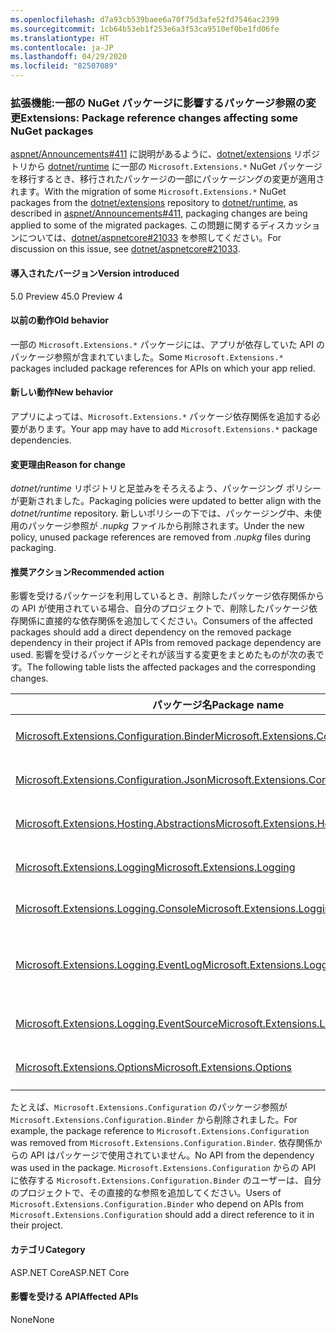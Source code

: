 ```yaml
---
ms.openlocfilehash: d7a93cb539baee6a70f75d3afe52fd7546ac2399
ms.sourcegitcommit: 1cb64b53eb1f253e6a3f53ca9510ef0be1fd06fe
ms.translationtype: HT
ms.contentlocale: ja-JP
ms.lasthandoff: 04/29/2020
ms.locfileid: "82507089"
---
```

### <a name="extensions-package-reference-changes-affecting-some-nuget-packages"></a><span data-ttu-id="1de1c-101">拡張機能:一部の NuGet パッケージに影響するパッケージ参照の変更</span><span class="sxs-lookup"><span data-stu-id="1de1c-101">Extensions: Package reference changes affecting some NuGet packages</span></span>

<span data-ttu-id="1de1c-102">[aspnet/Announcements#411](https://github.com/aspnet/Announcements/issues/411) に説明があるように、[dotnet/extensions](https://github.com/dotnet/extensions) リポジトリから [dotnet/runtime](https://github.com/dotnet/runtime) に一部の `Microsoft.Extensions.*` NuGet パッケージを移行するとき、移行されたパッケージの一部にパッケージングの変更が適用されます。</span><span class="sxs-lookup"><span data-stu-id="1de1c-102">With the migration of some `Microsoft.Extensions.*` NuGet packages from the [dotnet/extensions](https://github.com/dotnet/extensions) repository to [dotnet/runtime](https://github.com/dotnet/runtime), as described in [aspnet/Announcements#411](https://github.com/aspnet/Announcements/issues/411), packaging changes are being applied to some of the migrated packages.</span></span> <span data-ttu-id="1de1c-103">この問題に関するディスカッションについては、[dotnet/aspnetcore#21033](https://github.com/dotnet/aspnetcore/issues/21033) を参照してください。</span><span class="sxs-lookup"><span data-stu-id="1de1c-103">For discussion on this issue, see [dotnet/aspnetcore#21033](https://github.com/dotnet/aspnetcore/issues/21033).</span></span>

#### <a name="version-introduced"></a><span data-ttu-id="1de1c-104">導入されたバージョン</span><span class="sxs-lookup"><span data-stu-id="1de1c-104">Version introduced</span></span>

<span data-ttu-id="1de1c-105">5.0 Preview 4</span><span class="sxs-lookup"><span data-stu-id="1de1c-105">5.0 Preview 4</span></span>

#### <a name="old-behavior"></a><span data-ttu-id="1de1c-106">以前の動作</span><span class="sxs-lookup"><span data-stu-id="1de1c-106">Old behavior</span></span>

<span data-ttu-id="1de1c-107">一部の `Microsoft.Extensions.*` パッケージには、アプリが依存していた API のパッケージ参照が含まれていました。</span><span class="sxs-lookup"><span data-stu-id="1de1c-107">Some `Microsoft.Extensions.*` packages included package references for APIs on which your app relied.</span></span>

#### <a name="new-behavior"></a><span data-ttu-id="1de1c-108">新しい動作</span><span class="sxs-lookup"><span data-stu-id="1de1c-108">New behavior</span></span>

<span data-ttu-id="1de1c-109">アプリによっては、`Microsoft.Extensions.*` パッケージ依存関係を追加する必要があります。</span><span class="sxs-lookup"><span data-stu-id="1de1c-109">Your app may have to add `Microsoft.Extensions.*` package dependencies.</span></span>

#### <a name="reason-for-change"></a><span data-ttu-id="1de1c-110">変更理由</span><span class="sxs-lookup"><span data-stu-id="1de1c-110">Reason for change</span></span>

<span data-ttu-id="1de1c-111">*dotnet/runtime* リポジトリと足並みをそろえるよう、パッケージング ポリシーが更新されました。</span><span class="sxs-lookup"><span data-stu-id="1de1c-111">Packaging policies were updated to better align with the *dotnet/runtime* repository.</span></span> <span data-ttu-id="1de1c-112">新しいポリシーの下では、パッケージング中、未使用のパッケージ参照が *.nupkg* ファイルから削除されます。</span><span class="sxs-lookup"><span data-stu-id="1de1c-112">Under the new policy, unused package references are removed from *.nupkg* files during packaging.</span></span>

#### <a name="recommended-action"></a><span data-ttu-id="1de1c-113">推奨アクション</span><span class="sxs-lookup"><span data-stu-id="1de1c-113">Recommended action</span></span>

<span data-ttu-id="1de1c-114">影響を受けるパッケージを利用しているとき、削除したパッケージ依存関係からの API が使用されている場合、自分のプロジェクトで、削除したパッケージ依存関係に直接的な依存関係を追加してください。</span><span class="sxs-lookup"><span data-stu-id="1de1c-114">Consumers of the affected packages should add a direct dependency on the removed package dependency in their project if APIs from removed package dependency are used.</span></span> <span data-ttu-id="1de1c-115">影響を受けるパッケージとそれが該当する変更をまとめたものが次の表です。</span><span class="sxs-lookup"><span data-stu-id="1de1c-115">The following table lists the affected packages and the corresponding changes.</span></span>

|<span data-ttu-id="1de1c-116">パッケージ名</span><span class="sxs-lookup"><span data-stu-id="1de1c-116">Package name</span></span>|<span data-ttu-id="1de1c-117">変更の説明</span><span class="sxs-lookup"><span data-stu-id="1de1c-117">Change description</span></span>|
|------------|------------------|
|[<span data-ttu-id="1de1c-118">Microsoft.Extensions.Configuration.Binder</span><span class="sxs-lookup"><span data-stu-id="1de1c-118">Microsoft.Extensions.Configuration.Binder</span></span>](https://nuget.org/packages/Microsoft.Extensions.Configuration.Binder)|<span data-ttu-id="1de1c-119">`Microsoft.Extensions.Configuration` の参照を削除しました</span><span class="sxs-lookup"><span data-stu-id="1de1c-119">Removed reference to `Microsoft.Extensions.Configuration`</span></span>|
|[<span data-ttu-id="1de1c-120">Microsoft.Extensions.Configuration.Json</span><span class="sxs-lookup"><span data-stu-id="1de1c-120">Microsoft.Extensions.Configuration.Json</span></span>](https://nuget.org/packages/Microsoft.Extensions.Configuration.Json)    |<span data-ttu-id="1de1c-121">`System.Threading.Tasks.Extensions` の参照を削除しました</span><span class="sxs-lookup"><span data-stu-id="1de1c-121">Removed reference to `System.Threading.Tasks.Extensions`</span></span>|
|[<span data-ttu-id="1de1c-122">Microsoft.Extensions.Hosting.Abstractions</span><span class="sxs-lookup"><span data-stu-id="1de1c-122">Microsoft.Extensions.Hosting.Abstractions</span></span>](https://nuget.org/packages/Microsoft.Extensions.Hosting.Abstractions)|<span data-ttu-id="1de1c-123">`Microsoft.Extensions.Logging.Abstractions` の参照を削除しました</span><span class="sxs-lookup"><span data-stu-id="1de1c-123">Removed reference to `Microsoft.Extensions.Logging.Abstractions`</span></span>|
|[<span data-ttu-id="1de1c-124">Microsoft.Extensions.Logging</span><span class="sxs-lookup"><span data-stu-id="1de1c-124">Microsoft.Extensions.Logging</span></span>](https://nuget.org/packages/Microsoft.Extensions.Logging)                          |<span data-ttu-id="1de1c-125">`Microsoft.Extensions.Configuration.Binder` の参照を削除しました</span><span class="sxs-lookup"><span data-stu-id="1de1c-125">Removed reference to `Microsoft.Extensions.Configuration.Binder`</span></span>|
|[<span data-ttu-id="1de1c-126">Microsoft.Extensions.Logging.Console</span><span class="sxs-lookup"><span data-stu-id="1de1c-126">Microsoft.Extensions.Logging.Console</span></span>](https://nuget.org/packages/Microsoft.Extensions.Logging.Console)          |<span data-ttu-id="1de1c-127">`Microsoft.Extensions.Configuration.Abstractions` の参照を削除しました</span><span class="sxs-lookup"><span data-stu-id="1de1c-127">Removed reference to `Microsoft.Extensions.Configuration.Abstractions`</span></span>|
|[<span data-ttu-id="1de1c-128">Microsoft.Extensions.Logging.EventLog</span><span class="sxs-lookup"><span data-stu-id="1de1c-128">Microsoft.Extensions.Logging.EventLog</span></span>](https://nuget.org/packages/Microsoft.Extensions.Logging.EventLog)        |<span data-ttu-id="1de1c-129">.NET Framework 4.6.1 ターゲット フレームワーク モニカーの `System.Diagnostics.EventLog` の参照を削除しました</span><span class="sxs-lookup"><span data-stu-id="1de1c-129">Removed reference to `System.Diagnostics.EventLog` for the .NET Framework 4.6.1 target framework moniker</span></span>|
|[<span data-ttu-id="1de1c-130">Microsoft.Extensions.Logging.EventSource</span><span class="sxs-lookup"><span data-stu-id="1de1c-130">Microsoft.Extensions.Logging.EventSource</span></span>](https://nuget.org/packages/Microsoft.Extensions.Logging.EventSource)  |<span data-ttu-id="1de1c-131">`System.Threading.Tasks.Extensions` の参照を削除しました</span><span class="sxs-lookup"><span data-stu-id="1de1c-131">Removed reference to `System.Threading.Tasks.Extensions`</span></span>|
|[<span data-ttu-id="1de1c-132">Microsoft.Extensions.Options</span><span class="sxs-lookup"><span data-stu-id="1de1c-132">Microsoft.Extensions.Options</span></span>](https://nuget.org/packages/Microsoft.Extensions.Options)                          |<span data-ttu-id="1de1c-133">`System.ComponentModel.Annotations` の参照を削除しました</span><span class="sxs-lookup"><span data-stu-id="1de1c-133">Removed reference to `System.ComponentModel.Annotations`</span></span>|

<span data-ttu-id="1de1c-134">たとえば、`Microsoft.Extensions.Configuration` のパッケージ参照が `Microsoft.Extensions.Configuration.Binder` から削除されました。</span><span class="sxs-lookup"><span data-stu-id="1de1c-134">For example, the package reference to `Microsoft.Extensions.Configuration` was removed from `Microsoft.Extensions.Configuration.Binder`.</span></span> <span data-ttu-id="1de1c-135">依存関係からの API はパッケージで使用されていません。</span><span class="sxs-lookup"><span data-stu-id="1de1c-135">No API from the dependency was used in the package.</span></span> <span data-ttu-id="1de1c-136">`Microsoft.Extensions.Configuration` からの API に依存する `Microsoft.Extensions.Configuration.Binder` のユーザーは、自分のプロジェクトで、その直接的な参照を追加してください。</span><span class="sxs-lookup"><span data-stu-id="1de1c-136">Users of `Microsoft.Extensions.Configuration.Binder` who depend on APIs from `Microsoft.Extensions.Configuration` should add a direct reference to it in their project.</span></span>

#### <a name="category"></a><span data-ttu-id="1de1c-137">カテゴリ</span><span class="sxs-lookup"><span data-stu-id="1de1c-137">Category</span></span>

<span data-ttu-id="1de1c-138">ASP.NET Core</span><span class="sxs-lookup"><span data-stu-id="1de1c-138">ASP.NET Core</span></span>

#### <a name="affected-apis"></a><span data-ttu-id="1de1c-139">影響を受ける API</span><span class="sxs-lookup"><span data-stu-id="1de1c-139">Affected APIs</span></span>

<span data-ttu-id="1de1c-140">None</span><span class="sxs-lookup"><span data-stu-id="1de1c-140">None</span></span>

<!--

#### Affected APIs

Not detectable via API analysis

-->
